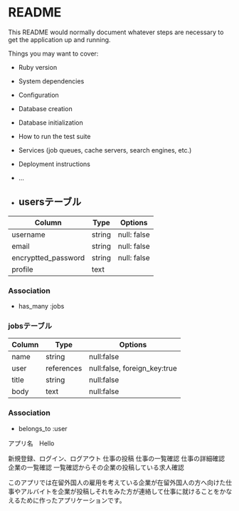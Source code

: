 # README

This README would normally document whatever steps are necessary to get the
application up and running.

Things you may want to cover:

* Ruby version

* System dependencies

* Configuration

* Database creation

* Database initialization

* How to run the test suite

* Services (job queues, cache servers, search engines, etc.)

* Deployment instructions

* ...

* ## usersテーブル
|Column|Type|Options|
|------|----|-------|
|username|string|null: false|
|email|string|null: false|
|encryptted_password|string|null: false|
|profile|text|
### Association
- has_many :jobs


### jobsテーブル
|Column|Type|Options|
|------|----|-------|
|name|string|null:false|
|user|references|null:false, foreign_key:true|
|title|string|null:false|
|body|text|null:false|

### Association
- belongs_to :user

アプリ名　Hello

新規登録、ログイン、ログアウト
仕事の投稿
仕事の一覧確認
仕事の詳細確認
企業の一覧確認
一覧確認からその企業の投稿している求人確認


このアプリでは在留外国人の雇用を考えている企業が在留外国人の方へ向けた仕事やアルバイトを企業が投稿しそれをみた方が連絡して仕事に就けることをかなえるために作ったアプリケーションです。

